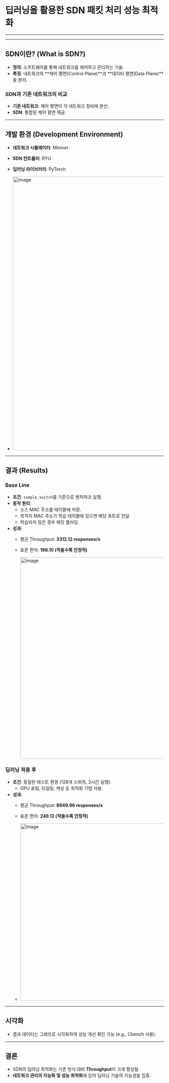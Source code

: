 
# 딥러닝을 활용한 SDN 패킷 처리 성능 최적화

---


---

## SDN이란? (What is SDN?)
- **정의**: 소프트웨어를 통해 네트워크를 제어하고 관리하는 기술.
- **특징**: 네트워크의 **제어 평면(Control Plane)**과 **데이터 평면(Data Plane)**을 분리.

### SDN과 기존 네트워크의 비교
- **기존 네트워크**: 제어 평면이 각 네트워크 장비에 분산.
- **SDN**: 통합된 제어 평면 제공.

---

## 개발 환경 (Development Environment)
- **네트워크 시뮬레이터**: Mininet
- **SDN 컨트롤러**: RYU
- **딥러닝 라이브러리**: PyTorch


- <img width="869" alt="image" src="https://github.com/user-attachments/assets/a040f7a1-310d-49f5-b409-6e2bb6bffae8">


---

## 결과 (Results)

### Base Line
- **조건**: `simple_switch`를 기준으로 벤치마크 실행.
- **동작 원리**:
  - 소스 MAC 주소를 테이블에 저장.
  - 목적지 MAC 주소가 학습 테이블에 있으면 해당 포트로 전달.
  - 학습되지 않은 경우 패킷 플러딩.
- **성과**:
  - 평균 Throughput: **3312.12 responses/s**
  - 표준 편차: **198.10 (작을수록 안정적)**

    <img width="639" alt="image" src="https://github.com/user-attachments/assets/c819fa3d-eae5-4b72-9b8d-64688f8e49e5">


### 딥러닝 적용 후
- **조건**: 동일한 테스트 환경 (128개 스위치, 3시간 실행).
  - GPU 포팅, 타일링, 캐싱 등 최적화 기법 사용.
- **성과**:
  - 평균 Throughput: **8949.96 responses/s**
  - 표준 편차: **249.12 (작을수록 안정적)**

  - <img width="563" alt="image" src="https://github.com/user-attachments/assets/a47ab268-9dba-48a7-8553-540dd0b44579">


    

---

## 시각화
- 결과 데이터는 그래프로 시각화하여 성능 개선 확인 가능 (e.g., Cbench 사용).

---

## 결론
- SDN의 딥러닝 최적화는 기존 방식 대비 **Throughput**이 크게 향상됨.
- **네트워크 관리의 지능화 및 성능 최적화**에 있어 딥러닝 기술의 가능성을 입증.
```

